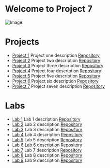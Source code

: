 # Welcome to Project 7
<img src="https://images.unsplash.com/photo-1589652717521-10c0d092dea9?ixlib=rb-4.0.3&ixid=M3wxMjA3fDB8MHxwaG90by1wYWdlfHx8fGVufDB8fHx8fA%3D%3D&auto=format&fit=crop&w=870&q=80" alt="Image">

# Projects

+ [Project 1](https://samantha936.github.io/CIT281-p1/) Project one description [Repository](https://github.com/Samantha936/CIT281-p1)
+ [Project 2](https://samantha936.github.io/CIT281-p2/) Project two description [Repository](https://github.com/Samantha936/CIT281-p2)
+ [Project 3](https://samantha936.github.io/CIT281-p3/) Project three description [Repository](https://github.com/Samantha936/CIT281-p3)
+ [Project 4](https://samantha936.github.io/CIT281-p4/) Project four description [Repository](https://github.com/Samantha936/CIT281-p4)
+ [Project 5](https://samantha936.github.io/CIT281-p5/) Project five description [Repository](https://github.com/Samantha936/CIT281-p5)
+ [Project 6](https://samantha936.github.io/CIT281-p6/) Project six description [Repository](https://github.com/Samantha936/CIT281-p6)
+ [Project 7](https://samantha936.github.io/CIT281-p7/) Project seven description [Repository](https://github.com/Samantha936/CIT281-p7)

# Labs

+ [Lab 1](https://samantha936.github.io/CIT281-lab1/) Lab 1 description [Repository](https://github.com/Samantha936/CIT281-lab1)
+ [Lab 2](https://samantha936.github.io/CIT281-lab1/) Lab 2 description [Repository](https://github.com/Samantha936/CIT281-lab1)
+ [Lab 3](https://samantha936.github.io/CIT281-lab1/) Lab 3 description [Repository](https://github.com/Samantha936/CIT281-lab1)
+ [Lab 4](https://samantha936.github.io/CIT281-lab1/) Lab 4 description [Repository](https://github.com/Samantha936/CIT281-lab1)
+ [Lab 5](https://samantha936.github.io/CIT281-lab1/) Lab 5 description [Repository](https://github.com/Samantha936/CIT281-lab1)
+ [Lab 6](https://samantha936.github.io/CIT281-lab1/) Lab 6 description [Repository](https://github.com/Samantha936/CIT281-lab1)
+ [Lab 7](https://samantha936.github.io/CIT281-lab1/) Lab 7 description [Repository](https://github.com/Samantha936/CIT281-lab1)
+ [Lab 8](https://samantha936.github.io/CIT281-lab1/) Lab 8 description [Repository](https://github.com/Samantha936/CIT281-lab1)
+ [Lab 9](https://samantha936.github.io/CIT281-lab1/) Lab 9 description [Repository](https://github.com/Samantha936/CIT281-lab1)



